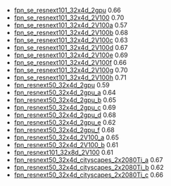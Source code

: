* [fpn_se_resnext101_32x4d_2gpu](configs/fpn_se_resnext101_32x4d_cityscapes_2gpu.py) 0.66
* [fpn_se_resnext101_32x4d_2V100](configs/fpn_se_resnext101_32x4d_cityscapes_2V100.py) 0.70
* [fpn_se_resnext101_32x4d_2V100a](configs/fpn_se_resnext101_32x4d_cityscapes_2V100a.py) 0.57
* [fpn_se_resnext101_32x4d_2V100b](configs/fpn_se_resnext101_32x4d_cityscapes_2V100a.py) 0.68
* [fpn_se_resnext101_32x4d_2V100c](configs/fpn_se_resnext101_32x4d_cityscapes_2V100c.py) 0.63
* [fpn_se_resnext101_32x4d_2V100d](configs/fpn_se_resnext101_32x4d_cityscapes_2V100d.py) 0.67
* [fpn_se_resnext101_32x4d_2V100e](configs/fpn_se_resnext101_32x4d_cityscapes_2V100e.py) 0.69
* [fpn_se_resnext101_32x4d_2V100f](configs/fpn_se_resnext101_32x4d_cityscapes_2V100f.py) 0.66
* [fpn_se_resnext101_32x4d_2V100g](configs/fpn_se_resnext101_32x4d_cityscapes_2V100g.py) 0.70
* [fpn_se_resnext101_32x4d_2V100h](configs/fpn_se_resnext101_32x4d_cityscapes_2V100g.py) 0.71
* [fpn_resnext50_32x4d_2gpu](configs/fpn_resnext50_32x4d_cityscapes_2gpu.py) 0.59
* [fpn_resnext50_32x4d_2gpu_a](configs/fpn_resnext50_32x4d_cityscapes_2gpu_a.py) 0.64
* [fpn_resnext50_32x4d_2gpu_b](configs/fpn_resnext50_32x4d_cityscapes_2gpu_b.py) 0.65
* [fpn_resnext50_32x4d_2gpu_c](configs/fpn_resnext50_32x4d_cityscapes_2gpu_c.py) 0.69
* [fpn_resnext50_32x4d_2gpu_d](configs/fpn_resnext50_32x4d_cityscapes_2gpu_d.py) 0.68
* [fpn_resnext50_32x4d_2gpu_e](configs/fpn_resnext50_32x4d_cityscapes_2gpu_e.py) 0.62
* [fpn_resnext50_32x4d_2gpu_f](configs/fpn_resnext50_32x4d_cityscapes_2gpu_f.py) 0.68
* [fpn_resnext50_32x4d_2V100_a](configs/fpn_resnext50_32x4d_cityscapes_2V100_a.py) 0.65
* [fpn_resnext50_32x4d_2V100_b](configs/fpn_resnext50_32x4d_cityscapes_2V100_b.py) 0.61
* [fpn_resnext101_32x8d_2V100](configs/fpn_resnext101_32x8d_2V100.py) 0.61
* [fpn_resnext50_32x4d_cityscapes_2x2080Ti_a](configs/fpn_resnext50_32x4d_cityscapes_2x2080Ti_a.py) 0.67
* [fpn_resnext50_32x4d_cityscapes_2x2080Ti_b](configs/fpn_resnext50_32x4d_cityscapes_2x2080Ti_b.py) 0.62
* [fpn_resnext50_32x4d_cityscapes_2x2080Ti_c](configs/fpn_resnext50_32x4d_cityscapes_2x2080Ti_c.py) 0.66
